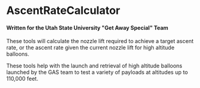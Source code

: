 # AscentRateCalculator
#### Written for the Utah State University "Get Away Special" Team

These tools will calculate the nozzle lift required to achieve a target 
ascent rate, or the ascent rate given the current nozzle lift for high 
altitude balloons.

These tools help with the launch and retrieval of high altitude balloons
launched by the GAS team to test a variety of payloads at altitudes up 
to 110,000 feet.

